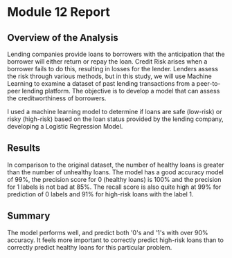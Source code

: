 # Module 12 Report

## Overview of the Analysis

Lending companies provide loans to borrowers with the anticipation that the borrower will either return or repay the loan. Credit Risk arises when a borrower fails to do this, resulting in losses for the lender. Lenders assess the risk through various methods, but in this study, we will use Machine Learning to examine a dataset of past lending transactions from a peer-to-peer lending platform. The objective is to develop a model that can assess the creditworthiness of borrowers.

I used a machine learning model to determine if loans are safe (low-risk) or risky (high-risk) based on the loan status provided by the lending company, developing a Logistic Regression Model.

## Results

In comparison to the original dataset, the number of healthy loans is greater than the number of unhealthy loans.
The model has a good accuracy model of 99%, the precision score for 0 (healthy loans) is 100% and the precision for 1 labels is not bad at 85%.
The recall score is also quite high at 99% for prediction of 0 labels and 91% for high-risk loans with the label 1.

## Summary

The model performs well, and predict both '0's and '1's with over 90% accuracy.
It feels more important to correctly predict high-risk loans than to correctly predict healthy loans for this particular problem.